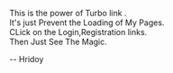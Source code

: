 This is the power of Turbo link . <br/>
It's just Prevent the Loading of My Pages. <br/>
CLick on the Login,Registration links. <br/>
Then Just See The Magic. <br/>

-- Hridoy
